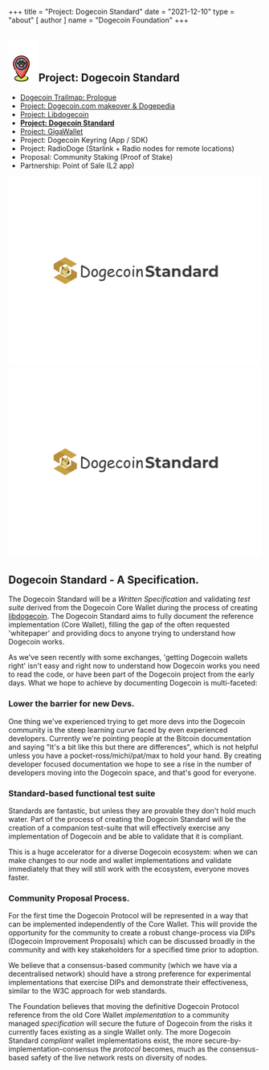 +++
title = "Project: Dogecoin Standard"
date = "2021-12-10"
type = "about"
[ author ]
name = "Dogecoin Foundation"
+++

<section class="presentation">
<div class="left">

<div class="title">


 ## <img width="60px" style='display: inline;' src="/marker.png"/>Project: Dogecoin Standard 

<div class="underline"></div>
</div>

<div class="description">
 
* [Dogecoin Trailmap: Prologue](/trailmap/prologue/) 
* [Project: Dogecoin.com makeover & Dogepedia](/trailmap/website/)
* [Project: Libdogecoin](/trailmap/libdogecoin/)
* [**Project: Dogecoin Standard**](/trailmap/standard/)
* [Project: GigaWallet](/trailmap/gigawallet/)
* Project: Dogecoin Keyring (App / SDK)
* Project: RadioDoge (Starlink + Radio nodes for remote locations)
* Proposal: Community Staking (Proof of Stake)
* Partnership: Point of Sale (L2 app) 
</div>

</div>

<div class="right">
<img class="dogegoin-light" src="/logo-standard.jpg" alt="Dogecoin logo">
<img class="dogegoin-dark" src="/logo-standard.jpg" alt="Dogecoin logo">
</div>


</section>

<section class='board'>

## Dogecoin Standard - A Specification.

The Dogecoin Standard will be a *Written Specification* and validating *test suite* derived 
from the Dogecoin Core Wallet during the process of creating [libdogecoin](/trailmap/libdogecoin). 
The Dogecoin Standard aims to fully document the reference implementation (Core Wallet), filling 
the gap of the often requested 'whitepaper' and providing docs to anyone trying to understand how 
Dogecoin works.

As we've seen recently with some exchanges, 'getting Dogecoin wallets right' isn't easy and right
now to understand how Dogecoin works you need to read the code, or have been part of the Dogecoin
project from the early days. What we hope to achieve by documenting Dogecoin is multi-faceted:

### Lower the barrier for new Devs.

One thing we've experienced trying to get more devs into the Dogecoin community is the steep 
learning curve faced by even experienced developers. Currently we're pointing people at the
Bitcoin documentation and saying "It's a bit like this but there are differences", which is 
not helpful unless you have a pocket-ross/michi/pat/max to hold your hand. By creating developer 
focused documentation we hope to see a rise in the number of developers moving into the 
Dogecoin space, and that's good for everyone.

### Standard-based functional test suite

Standards are fantastic, but unless they are provable they don't hold much water. Part of 
the process of creating the Dogecoin Standard will be the creation of a companion test-suite
that will effectively exercise any implementation of Dogecoin and be able to validate that 
it is compliant.  

This is a huge accelerator for a diverse Dogecoin ecosystem: when we can make changes to
our node and wallet implementations and validate immediately that they will still work 
with the ecosystem, everyone moves faster.

### Community Proposal Process.

For the first time the Dogecoin Protocol will be represented in a way that can be implemented 
independently of the Core Wallet. This will provide the opportunity for the community to create
a robust change-process via DIPs (Dogecoin Improvement Proposals) which can be discussed broadly 
in the community and with key stakeholders for a specified time prior to adoption.  

We believe that a consensus-based community (which we have via a decentralised network) should
have a strong preference for experimental implementations that exercise DIPs and demonstrate their 
effectiveness, similar to the W3C approach for web standards.

The Foundation believes that moving the definitive Dogecoin Protocol reference from the old Core Wallet 
*implementation* to a community managed *specification* will secure the future of Dogecoin from the 
risks it currently faces existing as a single Wallet only. The more Dogecoin Standard *compliant* wallet 
implementations exist, the more secure-by-implementation-consensus the *protocol* becomes, much as the 
consensus-based safety of the live network rests on diversity of nodes.



</section>
